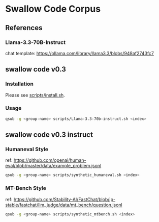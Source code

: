 # Swallow Code Corpus

## References

### Llama-3.3-70B-Instruct

chat template: https://ollama.com/library/llama3.3/blobs/948af2743fc7

## swallow code v0.3

### Installation

Please see [scripts/install.sh](scripts/install.sh).

### Usage

```bash
qsub -g <group-name> scripts/Llama-3.3-70b-instruct.sh <index>
```

## swallow code v0.3 instruct

### Humaneval Style

ref: https://github.com/openai/human-eval/blob/master/data/example_problem.jsonl

```bash
qsub -g <group-name> scripts/synthetic_humaneval.sh <index>
```

### MT-Bench Style

ref: https://github.com/Stability-AI/FastChat/blob/jp-stable/fastchat/llm_judge/data/mt_bench/question.jsonl

```bash
qsub -g <group-name> scripts/synthetic_mtbench.sh <index>
```
